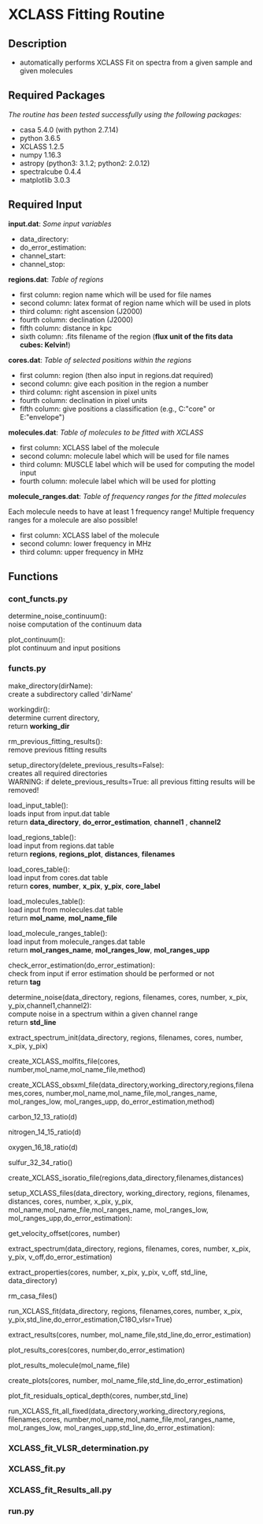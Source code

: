 # XCLASS Fitting Routine

## Description
- automatically performs XCLASS Fit on spectra from a given sample and given molecules


## Required Packages
*The routine has been tested successfully using the following packages:*

- casa 5.4.0 (with python 2.7.14)
- python 3.6.5
- XCLASS 1.2.5
- numpy 1.16.3
- astropy (python3: 3.1.2; python2: 2.0.12)
- spectralcube 0.4.4
- matplotlib 3.0.3


## Required Input
**input.dat**:
*Some input variables*
- data_directory: 
- do_error_estimation:
- channel_start:
- channel_stop:

**regions.dat**:
*Table of regions*
- first column: region name which will be used for file names
- second column: latex format of region name which will be used in plots
- third column: right ascension (J2000)
- fourth column: declination (J2000)
- fifth column: distance in kpc
- sixth column: .fits filename of the region (**flux unit of the fits data cubes: Kelvin!**)

**cores.dat**:
*Table of selected positions within the regions*
- first column: region (then also input in regions.dat required)
- second column: give each position in the region a number
- third column: right ascension in pixel units
- fourth column: declination in pixel units
- fifth column: give positions a classification (e.g., C:"core" or E:"envelope")

**molecules.dat**:
*Table of molecules to be fitted with XCLASS*
- first column: XCLASS label of the molecule
- second column: molecule label which will be used for file names
- third column: MUSCLE label which will be used for computing the model input
- fourth column: molecule label which will be used for plotting

**molecule_ranges.dat**:
*Table of frequency ranges for the fitted molecules*

Each molecule needs to have at least 1 frequency range!
Multiple frequency ranges for a molecule are also possible!

- first column: XCLASS label of the molecule
- second column: lower frequency in MHz
- third column: upper frequency in MHz

## Functions

### cont_functs.py

determine_noise_continuum():  
  noise computation of the continuum data  

plot_continuum():  
  plot continuum and input positions  

### functs.py

make_directory(dirName):  
create a subdirectory called 'dirName'

workingdir():  
determine current directory,  
return **working_dir**  

rm_previous_fitting_results():  
remove previous fitting results  

setup_directory(delete_previous_results=False):  
creates all required directories  
WARNING: if delete_previous_results=True: all previous fitting results will be removed!  

load_input_table():  
loads input from input.dat table  
return **data_directory**, **do_error_estimation**, **channel1** , **channel2**  

load_regions_table():  
load input from regions.dat table  
return **regions**, **regions_plot**, **distances**, **filenames**  

load_cores_table():  
load input from cores.dat table  
return **cores**, **number**, **x_pix**, **y_pix**, **core_label**  

load_molecules_table():  
load input from molecules.dat table  
return **mol_name**, **mol_name_file**  

load_molecule_ranges_table():  
load input from molecule_ranges.dat table  
return **mol_ranges_name**, **mol_ranges_low**, **mol_ranges_upp**  

check_error_estimation(do_error_estimation):  
check from input if error estimation should be performed or not  
return **tag**

determine_noise(data_directory, regions, filenames, cores, number, x_pix, y_pix,channel1,channel2):  
compute noise in a spectrum within a given channel range  
return **std_line**  

extract_spectrum_init(data_directory, regions, filenames, cores, number, x_pix, y_pix)  

create_XCLASS_molfits_file(cores, number,mol_name,mol_name_file,method)  

create_XCLASS_obsxml_file(data_directory,working_directory,regions,filenames,cores, number,mol_name,mol_name_file,mol_ranges_name, mol_ranges_low, mol_ranges_upp, do_error_estimation,method)  

carbon_12_13_ratio(d)  

nitrogen_14_15_ratio(d)  

oxygen_16_18_ratio(d)  

sulfur_32_34_ratio()  

create_XCLASS_isoratio_file(regions,data_directory,filenames,distances)  

setup_XCLASS_files(data_directory, working_directory, regions, filenames, distances, cores, number, x_pix, y_pix, mol_name,mol_name_file,mol_ranges_name, mol_ranges_low, mol_ranges_upp,do_error_estimation):  
	
get_velocity_offset(cores, number)  

extract_spectrum(data_directory, regions, filenames, cores, number, x_pix, y_pix, v_off,do_error_estimation)  

extract_properties(cores, number, x_pix, y_pix, v_off, std_line, data_directory)  

rm_casa_files()  

run_XCLASS_fit(data_directory, regions, filenames,cores, number, x_pix, y_pix,std_line,do_error_estimation,C18O_vlsr=True)  

extract_results(cores, number, mol_name_file,std_line,do_error_estimation)  

plot_results_cores(cores, number,do_error_estimation)  

plot_results_molecule(mol_name_file)  

create_plots(cores, number, mol_name_file,std_line,do_error_estimation)  

plot_fit_residuals_optical_depth(cores, number,std_line)  

run_XCLASS_fit_all_fixed(data_directory,working_directory,regions, filenames,cores, number,mol_name,mol_name_file,mol_ranges_name, mol_ranges_low, mol_ranges_upp,std_line,do_error_estimation):  
	
### XCLASS_fit_VLSR_determination.py

### XCLASS_fit.py

### XCLASS_fit_Results_all.py

### run.py
